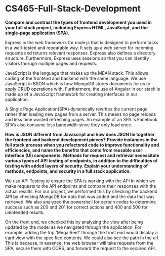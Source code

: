 # CS465-Full-Stack-Development

<b>Compare and contrast the types of frontend development you used in your full stack project, including Express HTML, JavaScript, and the single-page application (SPA).</b>
<p>Express is the web framework for node.js that is designed to perform tasks in a well-tested and repeatable way. It sets up a web server for incoming requests and returns relevant responses.
Express also defines a directory structure. Furthermore, Express uses sessions so that you can identify visitors thorugh multiple pages and requests.</p>
<p>JavaScript is the language that makes up the MEAN stack. This allows coding of the frontend and backend with the same language. We use JavaScript in BSON which is how MongoDB stores documents for us to apply CRUD operations with. Furthermore, the use of Angular in our stack is made up of a JavaScript framework for creating interfaces in our application.</p>
<p>A Single Page Application(SPA) dynamically rewrites the current page rather than loading new pages from a server. This means no page reloads and less time wasted refreshing pages. An example of an SPA is Facebook. SPA’s also consume less bandwidth since they only load once.</p>
<b>How is JSON different from Javascript and how does JSON tie together the frontend and backend development pieces?</b>
<b>Provide instances in the full stack process when you refactored code to improve functionality and efficiencies, and name the benefits that come from reusable user interface (UI) components.</b>
<b>Methods for request and retrieval necessitate various types of API testing of endpoints, in addition to the difficulties of testing with added layers of security. Explain your understanding of methods, endpoints, and security in a full stack application.</b>
<p>We use API Testing to ensure the SPA is working with the API in which we make requests to the API endpoints and compare their responses with the actual results. For our project, we performed this by checking the backend API by checking MongoDB for data that was added and the data that was retrieved. We also analyzed the powershell for certain codes to determine success such as 200 and 201 for correct actions and 400 and 500 for unintended results.</p> 
<p>On the front end, we checked this by analyzing the view after being updated by the model as we navigated through the application. For example, adding the trip ‘Mega Reef’ through the front end would display a card view with the specified contents. We could also see the path in the url. This is because, in essence, the web browser will take requests from the SPA, secure them with CORS, and forward the request to the secured API.</p>
